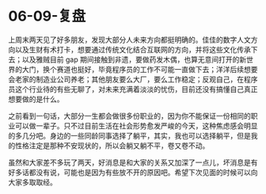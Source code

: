 # 06-09-复盘


上周末两天见了好多朋友，发现大部分人未来方向都挺明确的。佳佳的数字人文方向以及生财有术打卡，想要通过传统文化结合互联网的方向，并将这些文化传承下去；以及雅贼目前 gap 期间接触到非遗，要做药发木偶，也算无意间打开的新世界的大门，换个赛道也挺好，毕竟程序员的工作不可能一直做下去；洋洋后续想要会老家的制造业公司养老；其他朋友要么大厂，要么工作稳定；反观自己，在程序员这个行业待的有些无聊了，对未来充满着淡淡的忧伤，目前还没有搞懂自己真正想要做的是什么。

之前看到一句话，大部分一生都会做很多份职业的，因为你不能保证一份相同的职业可以做一辈子。只不过目前生活在社会形势愈发严峻的今天，这种焦虑感会明显的多几分吧。身边的一些同龄同事选择了躺平，其实，我也可以选择躺平，但是我的性格注定是那种不安现状的，所以会躺又躺不平，卷又卷不动。

虽然和大家差不多玩了两天，好消息是和大家的关系又加深了一点儿，坏消息是有好多话都没有说，可能也是因为有些放不开的原因吧。希望下次见面的时候可以向大家多取取经。

